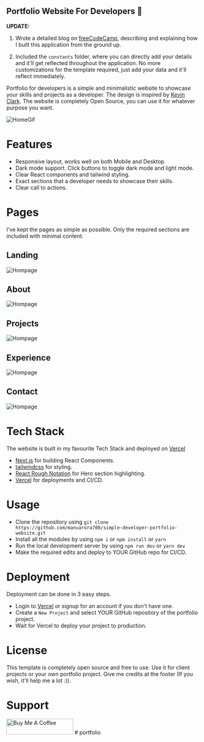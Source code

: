 ## Portfolio Website For Developers 💯

**UPDATE:**


1. Wrote a detailed blog on [freeCodeCamp](https://www.freecodecamp.org/news/how-to-build-a-portfolio-site-with-nextjs-tailwindcss/), describing and explaining how I built this application from the ground up.

2. Included the `constants` folder, where you can directly add your details and it'll get reflected throughout the application. No more customizations for the template required, just add your data and it'll reflect immediately.

Portfolio for developers is a simple and minimalistic website to showcase your skills and projects as a developer. The design is inspired by [Kevin Clark](https://kevinclark.ca). The website is completely Open Source, you can use it for whatever purpose you want.

![HomeGif](https://github.com/manuarora700/simple-developer-portfolio-website/blob/main/demo-images/websitegif.gif)

# Features

- Responsive layout, works well on both Mobile and Desktop
- Dark mode support. Click buttons to toggle dark mode and light mode.
- Clear React components and tailwind styling.
- Exact sections that a developer needs to showcase their skills.
- Clear call to actions.

# Pages

I've kept the pages as simple as possible. Only the required sections are included with minimal content.

## Landing

![Hompage](https://github.com/manuarora700/simple-developer-portfolio-website/blob/main/demo-images/home.png)

## About

![Hompage](https://github.com/manuarora700/simple-developer-portfolio-website/blob/main/demo-images/about.png)

## Projects

![Hompage](https://github.com/manuarora700/simple-developer-portfolio-website/blob/main/demo-images/projects.png)

## Experience

![Hompage](https://github.com/manuarora700/simple-developer-portfolio-website/blob/main/demo-images/experience.png)

## Contact

![Hompage](https://github.com/manuarora700/simple-developer-portfolio-website/blob/main/demo-images/contact.png)

# Tech Stack

The website is built in my favourite Tech Stack and deployed on [Vercel](https://vercel.com)

- [Next.js](https://nextjs.org) for building React Components.
- [tailwindcss](https://tailwindcss.com) for styling.
- [React Rough Notation](https://roughnotation.com) for Hero section highlighting.
- [Vercel](https://vercel.com) for deployments and CI/CD.

# Usage

- Clone the repository using `git clone https://github.com/manuarora700/simple-developer-portfolio-website.git`
- Install all the modules by using `npm i` or `npm install` or `yarn`
- Run the local development server by using `npm run dev` or `yarn dev`
- Make the required edits and deploy to YOUR GitHub repo for CI/CD.

# Deployment

Deployment can be done in 3 easy steps.

- Login to [Vercel](https://vercel.com) or signup for an account if you don't have one.
- Create a `New Project` and select YOUR GitHub repository of the portfolio project.
- Wait for Vercel to deploy your project to production.

# License

This template is completely open source and free to use. Use it for client projects or your own portfolio project. Give me credits at the footer (If you wish, it'll help me a lot :)).

# Support

<a href="https://www.buymeacoffee.com/manuarora" target="_blank"><img src="https://cdn.buymeacoffee.com/buttons/default-orange.png" alt="Buy Me A Coffee" height="41" width="174"></a>
#   p o r t f o l i o  
 